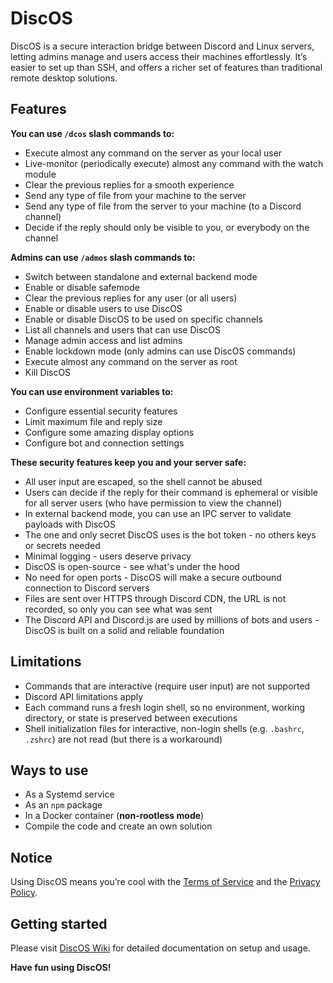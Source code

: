 # DiscOS

DiscOS is a secure interaction bridge between Discord and Linux servers, letting admins manage and users access their machines effortlessly. It’s easier to set up than SSH, and offers a richer set of features than traditional remote desktop solutions.

## Features

**You can use `/dcos` slash commands to:**

- Execute almost any command on the server as your local user
- Live-monitor (periodically execute) almost any command with the watch module
- Clear the previous replies for a smooth experience
- Send any type of file from your machine to the server
- Send any type of file from the server to your machine (to a Discord channel)
- Decide if the reply should only be visible to you, or everybody on the channel

**Admins can use `/admos` slash commands to:**

- Switch between standalone and external backend mode
- Enable or disable safemode
- Clear the previous replies for any user (or all users)
- Enable or disable users to use DiscOS
- Enable or disable DiscOS to be used on specific channels
- List all channels and users that can use DiscOS
- Manage admin access and list admins
- Enable lockdown mode (only admins can use DiscOS commands)
- Execute almost any command on the server as root
- Kill DiscOS

**You can use environment variables to:**

- Configure essential security features
- Limit maximum file and reply size
- Configure some amazing display options
- Configure bot and connection settings

**These security features keep you and your server safe:**

- All user input are escaped, so the shell cannot be abused
- Users can decide if the reply for their command is ephemeral or visible for all server users (who have permission to view the channel)
- In external backend mode, you can use an IPC server to validate payloads with DiscOS
- The one and only secret DiscOS uses is the bot token - no others keys or secrets needed
- Minimal logging - users deserve privacy
- DiscOS is open-source - see what's under the hood
- No need for open ports - DiscOS will make a secure outbound connection to Discord servers
- Files are sent over HTTPS through Discord CDN, the URL is not recorded, so only you can see what was sent
- The Discord API and Discord.js are used by millions of bots and users - DiscOS is built on a solid and reliable foundation

## Limitations

- Commands that are interactive (require user input) are not supported
- Discord API limitations apply
- Each command runs a fresh login shell, so no environment, working directory, or state is preserved between executions
- Shell initialization files for interactive, non-login shells (e.g. `.bashrc`, `.zshrc`) are not read (but there is a workaround)

## Ways to use

- As a Systemd service
- As an `npm` package
- In a Docker container (**non-rootless mode**)
- Compile the code and create an own solution

## Notice

Using DiscOS means you’re cool with the [Terms of Service](https://github.com/BrNi05/DiscOS/blob/main/.github/TERMS_OF_SERVICE.md) and the [Privacy Policy](https://github.com/BrNi05/DiscOS/blob/main/.github/PRIVACY_POLICY.md).

## Getting started

Please visit [DiscOS Wiki](https://github.com/BrNi05/DiscOS/wiki/01.-Home) for detailed documentation on setup and usage.

**Have fun using DiscOS!**
